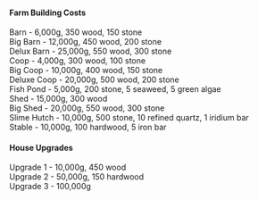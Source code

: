 #### Farm Building Costs  
Barn - 6,000g, 350 wood, 150 stone  
Big Barn - 12,000g, 450 wood, 200 stone  
Delux Barn - 25,000g, 550 wood, 300 stone  
Coop - 4,000g, 300 wood, 100 stone  
Big Coop - 10,000g, 400 wood, 150 stone  
Deluxe Coop - 20,000g, 500 wood, 200 stone  
Fish Pond - 5,000g, 200 stone, 5 seaweed, 5 green algae  
Shed - 15,000g, 300 wood  
Big Shed - 20,000g, 550 wood, 300 stone  
Slime Hutch - 10,000g, 500 stone, 10 refined quartz, 1 iridium bar  
Stable - 10,000g, 100 hardwood, 5 iron bar  


#### House Upgrades  
Upgrade 1 - 10,000g, 450 wood  
Upgrade 2 - 50,000g, 150 hardwood  
Upgrade 3 - 100,000g  
